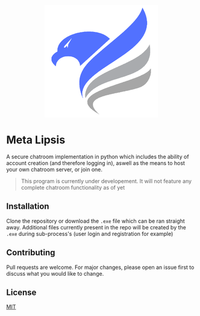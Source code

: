 <p align="center">
  <img src="misc/logo.png" height="300" width="300">
</p>

# Meta Lipsis
A secure chatroom implementation in python which includes the ability of account creation (and therefore logging in), aswell as the means to host your own chatroom server, or join one.

> This program is currently under developement. It will not feature any complete chatroom functionality as of yet

## Installation

Clone the repository or download the `.exe` file which can be ran straight away. Additional files currently present in the repo will be created by the `.exe` during sub-process's (user login and registration for example)

## Contributing
Pull requests are welcome. For major changes, please open an issue first to discuss what you would like to change.


## License
[MIT](https://choosealicense.com/licenses/mit/)
